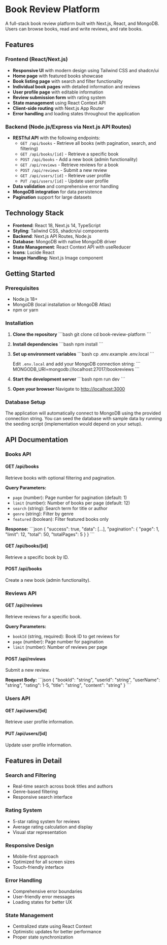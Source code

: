# Book Review Platform

A full-stack book review platform built with Next.js, React, and MongoDB. Users can browse books, read and write reviews, and rate books.

## Features

### Frontend (React/Next.js)
- **Responsive UI** with modern design using Tailwind CSS and shadcn/ui
- **Home page** with featured books showcase
- **Book listing page** with search and filter functionality
- **Individual book pages** with detailed information and reviews
- **User profile page** with editable information
- **Review submission form** with rating system
- **State management** using React Context API
- **Client-side routing** with Next.js App Router
- **Error handling** and loading states throughout the application

### Backend (Node.js/Express via Next.js API Routes)
- **RESTful API** with the following endpoints:
  - `GET /api/books` - Retrieve all books (with pagination, search, and filtering)
  - `GET /api/books/[id]` - Retrieve a specific book
  - `POST /api/books` - Add a new book (admin functionality)
  - `GET /api/reviews` - Retrieve reviews for a book
  - `POST /api/reviews` - Submit a new review
  - `GET /api/users/[id]` - Retrieve user profile
  - `PUT /api/users/[id]` - Update user profile
- **Data validation** and comprehensive error handling
- **MongoDB integration** for data persistence
- **Pagination** support for large datasets

## Technology Stack

- **Frontend**: React 18, Next.js 14, TypeScript
- **Styling**: Tailwind CSS, shadcn/ui components
- **Backend**: Next.js API Routes, Node.js
- **Database**: MongoDB with native MongoDB driver
- **State Management**: React Context API with useReducer
- **Icons**: Lucide React
- **Image Handling**: Next.js Image component

## Getting Started

### Prerequisites

- Node.js 18+ 
- MongoDB (local installation or MongoDB Atlas)
- npm or yarn

### Installation

1. **Clone the repository**
   \`\`\`bash
   git clone <repository-url>
   cd book-review-platform
   \`\`\`

2. **Install dependencies**
   \`\`\`bash
   npm install
   \`\`\`

3. **Set up environment variables**
   \`\`\`bash
   cp .env.example .env.local
   \`\`\`
   
   Edit `.env.local` and add your MongoDB connection string:
   \`\`\`
   MONGODB_URI=mongodb://localhost:27017/bookreviews
   \`\`\`

4. **Start the development server**
   \`\`\`bash
   npm run dev
   \`\`\`

5. **Open your browser**
   Navigate to [http://localhost:3000](http://localhost:3000)

### Database Setup

The application will automatically connect to MongoDB using the provided connection string. You can seed the database with sample data by running the seeding script (implementation would depend on your setup).

## API Documentation

### Books API

#### GET /api/books
Retrieve books with optional filtering and pagination.

**Query Parameters:**
- `page` (number): Page number for pagination (default: 1)
- `limit` (number): Number of books per page (default: 12)
- `search` (string): Search term for title or author
- `genre` (string): Filter by genre
- `featured` (boolean): Filter featured books only

**Response:**
\`\`\`json
{
  "success": true,
  "data": [...],
  "pagination": {
    "page": 1,
    "limit": 12,
    "total": 50,
    "totalPages": 5
  }
}
\`\`\`

#### GET /api/books/[id]
Retrieve a specific book by ID.

#### POST /api/books
Create a new book (admin functionality).

### Reviews API

#### GET /api/reviews
Retrieve reviews for a specific book.

**Query Parameters:**
- `bookId` (string, required): Book ID to get reviews for
- `page` (number): Page number for pagination
- `limit` (number): Number of reviews per page

#### POST /api/reviews
Submit a new review.

**Request Body:**
\`\`\`json
{
  "bookId": "string",
  "userId": "string",
  "userName": "string",
  "rating": 1-5,
  "title": "string",
  "content": "string"
}
\`\`\`

### Users API

#### GET /api/users/[id]
Retrieve user profile information.

#### PUT /api/users/[id]
Update user profile information.

## Features in Detail

### Search and Filtering
- Real-time search across book titles and authors
- Genre-based filtering
- Responsive search interface

### Rating System
- 5-star rating system for reviews
- Average rating calculation and display
- Visual star representation

### Responsive Design
- Mobile-first approach
- Optimized for all screen sizes
- Touch-friendly interface

### Error Handling
- Comprehensive error boundaries
- User-friendly error messages
- Loading states for better UX

### State Management
- Centralized state using React Context
- Optimistic updates for better performance
- Proper state synchronization


